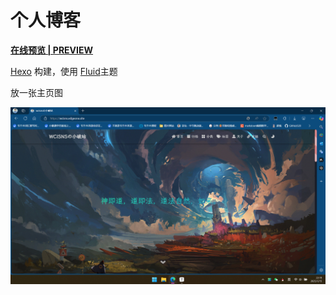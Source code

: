 # 个人博客

[**<u>在线预览 | PREVIEW</u>**](https://www.wcisns.top)

[Hexo](https://hexo.io/zh-cn/) 构建，使用 [Fluid](https://github.com/fluid-dev/hexo-theme-fluid)主题

放一张主页图

![cover](/img/note/wcisnsSiteImage.png)
